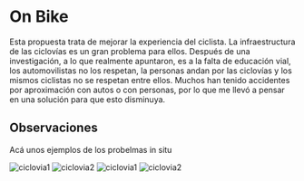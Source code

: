 # On Bike

Esta propuesta trata de mejorar la experiencia del ciclista. La infraestructura de las ciclovías es un gran problema para ellos. Después de una investigación, a lo que realmente apuntaron, es a la falta de educación vial, los automovilistas no los respetan, la personas andan por las ciclovías y los mismos ciclistas no se respetan entre ellos. Muchos han tenido accidentes por aproximación con autos o con personas, por lo que me llevó a pensar en una solución para que esto disminuya. 

## Observaciones

Acá unos ejemplos de los probelmas in situ

![ciclovia1](https://macaraos.github.io/README.md/img/ciclovia6.jpg) 
![ciclovia2](https://macaraos.github.io/README.md/img/ciclovia4.jpg)
![ciclovia1](https://macaraos.github.io/README.md/img/ciclovia8.jpg)
![ciclovia2](https://macaraos.github.io/README.md/img/ciclovia7.jpg)
